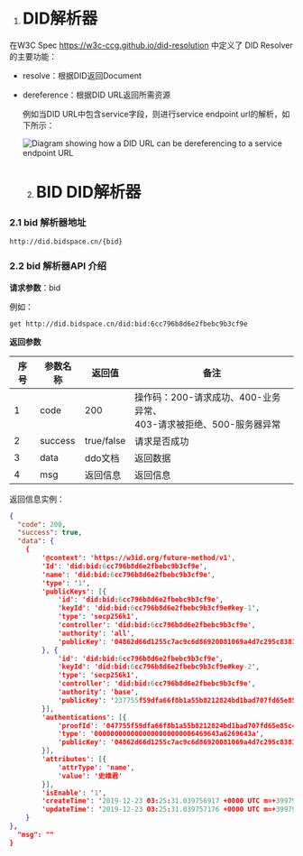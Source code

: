 1. # DID解析器

  在W3C Spec https://w3c-ccg.github.io/did-resolution 中定义了 DID Resolver的主要功能：

* resolve：根据DID返回Document

* dereference：根据DID URL返回所需资源

  

  例如当DID URL中包含service字段，则进行service endpoint url的解析，如下所示：

  ![Diagram showing how a DID URL can be dereferencing to a service endpoint URL](/image\did-url-dereferencing.png)

  2. # BID DID解析器

### 2.1 bid 解析器地址

```
http://did.bidspace.cn/{bid}
```

### 2.2 bid 解析器API 介绍

**请求参数**：bid

例如：

```
get http://did.bidspace.cn/did:bid:6cc796b8d6e2fbebc9b3cf9e
```

**返回参数**

| 序号 | 参数名称 | 返回值     | 备注                                                         |
| ---- | -------- | ---------- | ------------------------------------------------------------ |
| 1    | code     | 200        | 操作码：200-请求成功、400-业务异常、<br />403-请求被拒绝、500-服务器异常 |
| 2    | success  | true/false | 请求是否成功                                                 |
| 3    | data     | ddo文档    | 返回数据                                                     |
| 4    | msg      | 返回信息   | 返回信息                                                     |

返回信息实例：

```json
{
  "code": 200,
  "success": true,
  "data": {
	{
		'@context': 'https://w3id.org/future-method/v1',
		'Id': 'did:bid:6cc796b8d6e2fbebc9b3cf9e',
		'name': 'did:bid:6cc796b8d6e2fbebc9b3cf9e',
		'type': '1',
		'publicKeys': [{
			'id': 'did:bid:6cc796b8d6e2fbebc9b3cf9e',
			'keyId': 'did:bid:6cc796b8d6e2fbebc9b3cf9e#key-1',
			'type': 'secp256k1',
			'controller': 'did:bid:6cc796b8d6e2fbebc9b3cf9e',
			'authority': 'all',
			'publicKey': '04862d66d1255c7ac9c6d86920081069a4d7c295c838140217644ac6f4fcddd0d2edef63951148affb107223fbd1331363e275125bc0cfeb34b1daad26328f8b20'
		}, {
			'id': 'did:bid:6cc796b8d6e2fbebc9b3cf9e',
			'keyId': 'did:bid:6cc796b8d6e2fbebc9b3cf9e#key-2',
			'type': 'secp256k1',
			'controller': 'did:bid:6cc796b8d6e2fbebc9b3cf9e',
			'authority': 'base',
			'publicKey': '237755f59dfa66f8b1a55b8212824bd1bad707fd65e85c41975721deab7cf081389eced53a02d164dff39813857a132053458d5b6914b7c793659f9629756d46fd'
		}],
		'authentications': [{
			'proofId': '047755f59dfa66f8b1a55b8212824bd1bad707fd65e85c41975721deab7cf081389eced53a02d164dff39813857a132053458d5b6914b7c793659f9629756d46fc',
			'type': '0000000000000000000000006469643a6269643a',
			'publicKey': '04862d66d1255c7ac9c6d86920081069a4d7c295c838140217644ac6f4fcddd0d2edef63951148affb107223fbd1331363e275125bc0cfeb34b1daad26328f8b20'
		}],
		'attributes': [{
			'attrType': 'name',
			'value': '史维君'
		}],
		'isEnable': '1',
		'createTime': '2019-12-23 03:25:31.039756917 +0000 UTC m=+399791.414534234',
		'updateTime': '2019-12-23 03:25:31.039757176 +0000 UTC m=+399791.414534430'
	}
},
  "msg": ""
}
```

